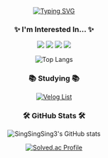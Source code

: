 


<div align="center">
  <!-- Typing SVG -->
  
[![Typing SVG](https://readme-typing-svg.herokuapp.com/?color=58FAF4&font=Kanit&lines=Welcome+to+my+GitHub!;Thank+you+for+visiting!&size=30)](https://git.io/typing-svg)

  <!-- 관심 분야 제목 -->
  <h3 align="center">✨ I'm Interested In... ✨</h3>

  <!-- 관심 분야 뱃지 -->
  <img src="https://img.shields.io/badge/Python-3776AB?style=for-the-badge&logo=python&logoColor=white"/>
  <img src="https://img.shields.io/badge/Computer%20Vision-5C3EE8?style=for-the-badge&logo=opencv&logoColor=white"/>
  <img src="https://img.shields.io/badge/Machine%20Learning-FF6F00?style=for-the-badge&logo=tensorflow&logoColor=white"/>
  <img src="https://img.shields.io/badge/Deep%20Learning-D00000?style=for-the-badge&logo=keras&logoColor=white"/>
  
  <!-- 사용 언어 통계 -->
  
  ![Top Langs](https://github-readme-stats.vercel.app/api/top-langs/?username=singsingsing3&layout=compact&theme=tokyonight)
</div>

<div align="center">
  <!-- 공부 중인 내용 -->
  <h3 align="center">📚 Studying 📚</h3>
  <a href="https://velog.io/@teo08">
    <img src="https://velog-readme-stats.vercel.app/api/list?name=teo08" alt="Velog List" />
  </a>
  
  <!-- GitHub 통계 -->  
  <h3 align="center">🛠 GitHub Stats 🛠</h3>
  
  ![SingSingSing3's GitHub stats](https://github-readme-stats.vercel.app/api?username=singsingsing3&show_icons=true&theme=radical)

  [![Solved.ac Profile](http://mazassumnida.wtf/api/v2/generate_badge?boj=otr0811)](https://solved.ac/otr0811/)

</div>


